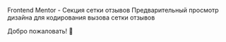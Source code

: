 Frontend Mentor - Секция сетки отзывов
Предварительный просмотр дизайна для кодирования вызова сетки отзывов

Добро пожаловать! 👋
